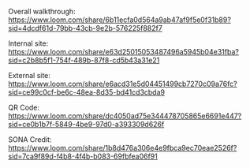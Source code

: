 Overall walkthrough: https://www.loom.com/share/6b11ecfa0d564a9ab47af9f5e0f31b89?sid=4dcdf61d-79bb-43cb-9e2b-576225f882f7

Internal site: https://www.loom.com/share/e63d25015053487496a5945b04e31fba?sid=c2b8b5f1-754f-489b-87f8-cd5b43a31e21

External site: https://www.loom.com/share/e6acd31e5d04451499cb7270c09a76fc?sid=ce99c0cf-be6c-48ea-8d35-bd41cd3cbda9

QR Code: https://www.loom.com/share/dc4050ad75e344478705865e6691e447?sid=ce0b1b7f-5849-4be9-97d0-a393309d626f

SONA Credit: https://www.loom.com/share/1b8d476a306e4e9fbca9ec70eae2526f?sid=7ca9f89d-f4b8-4f4b-b083-69fbfea06f91

